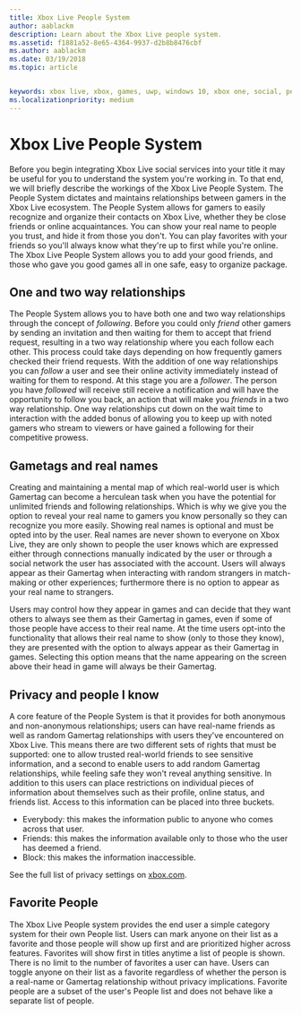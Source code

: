 ```yaml
---
title: Xbox Live People System
author: aablackm
description: Learn about the Xbox Live people system.
ms.assetid: f1881a52-8e65-4364-9937-d2b8b8476cbf
ms.author: aablackm
ms.date: 03/19/2018
ms.topic: article


keywords: xbox live, xbox, games, uwp, windows 10, xbox one, social, people system, friends
ms.localizationpriority: medium
---
```


# Xbox Live People System

Before you begin integrating Xbox Live social services into your title it may be useful for you to understand the system you're working in. To that end, we will briefly describe the workings of the Xbox Live People System. The People System dictates and maintains relationships between gamers in the Xbox Live ecosystem. The People System allows for gamers to easily recognize and organize their contacts on Xbox Live, whether they be close friends or online acquaintances. You can show your real name to people you trust, and hide it from those you don't. You can play favorites with your friends so you'll always know what they're up to first while you're online. The Xbox Live People System allows you to add your good friends, and those who gave you good games all in one safe, easy to organize package.

## One and two way relationships

The People System allows you to have both one and two way relationships through the concept of *following*. Before you could only *friend* other gamers by sending an invitation and then waiting for them to accept that friend request, resulting in a two way relationship where you each follow each other. This process could take days depending on how frequently gamers checked their friend requests. With the addition of one way relationships you can *follow* a user and see their online activity immediately instead of waiting for them to respond. At this stage you are a *follower*. The person you have *followed* will receive still receive a notification and will have the opportunity to follow you back, an action that will make you *friends* in a two way relationship. One way relationships cut down on the wait time to interaction with the added bonus of allowing you to keep up with noted gamers who stream to viewers or have gained a following for their competitive prowess.

## Gametags and real names

Creating and maintaining a mental map of which real-world user is which Gamertag can become a herculean task when you have the potential for unlimited friends and following relationships. Which is why we give you the option to reveal your real name to gamers you know personally so they can recognize you more easily. Showing real names is optional and must be opted into by the user. Real names are never shown to everyone on Xbox Live, they are only shown to people the user knows which are expressed either through connections manually indicated by the user or through a social network the user has associated with the account. Users will always appear as their Gamertag when interacting with random strangers in match-making or other experiences; furthermore there is no option to appear as your real name to strangers.

Users may control how they appear in games and can decide that they want others to always see them as their Gamertag in games, even if some of those people have access to their real name. At the time users opt-into the functionality that allows their real name to show (only to those they know), they are presented with the option to always appear as their Gamertag in games. Selecting this option means that the name appearing on the screen above their head in game will always be their Gamertag.

## Privacy and people I know

A core feature of the People System is that it provides for both anonymous and non-anonymous relationships; users can have real-name friends as well as random Gamertag relationships with users they've encountered on Xbox Live. This means there are two different sets of rights that must be supported: one to allow trusted real-world friends to see sensitive information, and a second to enable users to add random Gamertag relationships, while feeling safe they won't reveal anything sensitive.
In addition to this users can place restrictions on individual pieces of information about themselves such as their profile, online status, and friends list. Access to this information can be placed into three buckets.

- Everybody: this makes the information public to anyone who comes across that user.
- Friends: this makes the information available only to those who the user has deemed a friend.
- Block: this makes the information inaccessible.

See the full list of privacy settings on [xbox.com](https://account.xbox.com/Settings).

## Favorite People

The Xbox Live People system provides the end user a simple category system for their own People list. Users can mark anyone on their list as a favorite and those people will show up first and are prioritized higher across features. Favorites will show first in titles anytime a list of people is shown. There is no limit to the number of favorites a user can have. Users can toggle anyone on their list as a favorite regardless of whether the person is a real-name or Gamertag relationship without privacy implications. Favorite people are a subset of the user's People list and does not behave like a separate list of people.